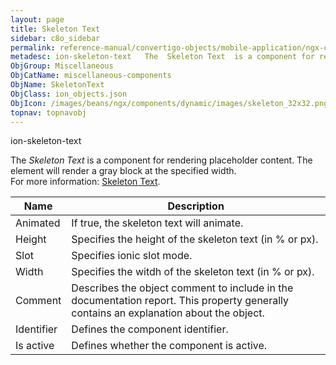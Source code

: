 ```yaml
---
layout: page
title: Skeleton Text
sidebar: c8o_sidebar
permalink: reference-manual/convertigo-objects/mobile-application/ngx-components/miscellaneous-components/skeleton-text/
metadesc: ion-skeleton-text   The  Skeleton Text  is a component for rendering placeholder content. The element will render a gray block at the specified width.
ObjGroup: Miscellaneous
ObjCatName: miscellaneous-components
ObjName: SkeletonText
ObjClass: ion_objects.json
ObjIcon: /images/beans/ngx/components/dynamic/images/skeleton_32x32.png
topnav: topnavobj
---
```

ion-skeleton-text <br/>

 The <i>Skeleton Text</i> is a component for rendering placeholder content. The element will render a gray block at the specified width.<br/>
 For more information: <a href='https://ionicframework.com/docs/api/skeleton-text'>Skeleton Text</a>.

Name | Description 
--- | ---
Animated | If true, the skeleton text will animate.
Height | Specifies the height of the skeleton text (in % or px).
Slot | Specifies ionic slot mode.
Width | Specifies the witdh of the skeleton text (in % or px).
Comment | Describes the object comment to include in the documentation report.  This property generally contains an explanation about the object. 
Identifier | Defines the component identifier.  
Is active | Defines whether the component is active. 

